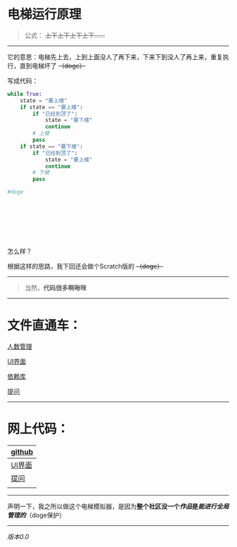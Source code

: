 # 电梯运行原理
> 公式： ~~上下上下上下上下......~~

----------
它的意思：电梯先上去，上到上面没人了再下来，下来下到没人了再上来，重复执行，直到电梯坏了 ~~（doge）~~

写成代码：
```python
while True:
    state = "要上楼"
    if state == "要上楼":
        if "已经到顶了":
            state = "要下楼"
            continue
        # 上楼
        pass
    if state == "要下楼":
        if "已经到顶了":
            state = "要上楼"
            continue
        # 下楼
        pass

#doge
```


<br/><br/><br/><br/><br/><br/>怎么样？

根据这样的思路，我下回还会做个Scratch版的 ~~（doge）~~

----------

> 当然，**代码很多啊啾咪**

----------

# 文件直通车：
[人数管理](peoList.py)

[UI界面](main.py)

[依赖库](requirements.txt)

[提问](ask.py)

----------

# 网上代码：

| [github](https://github.com/ikun-lychee/pyElevator)                 |
|---------------------------------------------------------------------|
| [UI界面](https://github.com/ikun-lychee/pyElevator/blob/main/main.py) |
| [提问](https://github.com/ikun-lychee/pyElevator/blob/main/ask.py)    |
||



----------
声明一下，我之所以做这个电梯模拟器，是因为**整个社区没一个*作品*是*能进行全局管理的***（doge保护）

----------

*版本0.0*